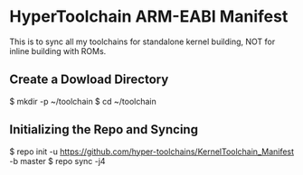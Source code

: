 HyperToolchain ARM-EABI Manifest
================================
This is to sync all my toolchains for standalone kernel building, NOT for inline building with ROMs.

Create a Dowload Directory
--------------------------
   $ mkdir -p ~/toolchain
   $ cd ~/toolchain
  
Initializing the Repo and Syncing
----------------------------------
   $ repo init -u https://github.com/hyper-toolchains/KernelToolchain_Manifest -b master
   $ repo sync -j4
